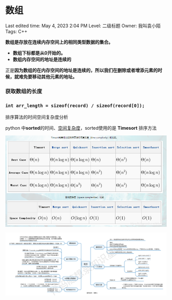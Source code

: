 # 数组

Last edited time: May 4, 2023 2:04 PM
Level: 二级标题
Owner: 我叫袁小陌
Tags: C++

**数组是存放在连续内存空间上的相同类型数据的集合。**

- **数组下标都是从0开始的。**
- **数组内存空间的地址是连续的**

正是**因为数组的在内存空间的地址是连续的，所以我们在删除或者增添元素的时候，就难免要移动其他元素的地址。**

### 获取数组的长度

### `int arr_length = sizeof(record) / sizeof(record[0]);`

排序算法的时间空间复杂度分析

python 中**sorted**的时间、[空间复杂度](https://so.csdn.net/so/search?q=%E7%A9%BA%E9%97%B4%E5%A4%8D%E6%9D%82%E5%BA%A6&spm=1001.2101.3001.7020)，sorted使用的是 **Timesort** 排序方法

![Untitled](%E6%95%B0%E7%BB%84%2061b70ed967c14e04806807f0f28da358/Untitled.png)

![Untitled](%E6%95%B0%E7%BB%84%2061b70ed967c14e04806807f0f28da358/Untitled%201.png)